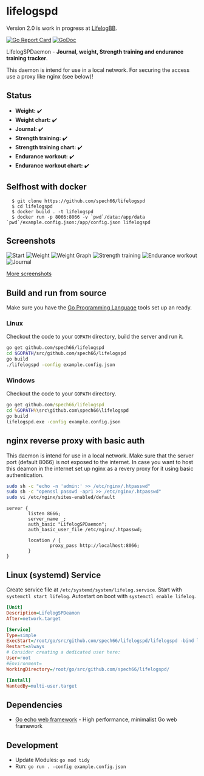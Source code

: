 # lifelogspd

Version 2.0 is work in progress at [LifelogBB](https://github.com/spech66/lifelogbb).

[![Go Report Card](https://goreportcard.com/badge/github.com/spech66/lifelogspd)](https://goreportcard.com/report/github.com/spech66/lifelogspd) [![GoDoc](https://godoc.org/github.com/spech66/lifelogspd?status.svg)](https://godoc.org/github.com/spech66/lifelogspd)

LifelogSPDaemon - **Journal, weight, Strength training and endurance training tracker**.

This daemon is intend for use in a local network. For securing the access use a proxy like nginx (see below)!

## Status

* **Weight:** :heavy_check_mark:
* **Weight chart:** :heavy_check_mark:
* **Journal:** :heavy_check_mark:
* **Strength training:** :heavy_check_mark:
* **Strength training chart:** :heavy_check_mark:
* **Endurance workout:** :heavy_check_mark:
* **Endurance workout chart:** :heavy_check_mark:

## Selfhost with docker

```
  $ git clone https://github.com/spech66/lifelogspd
  $ cd lifelogspd 
  $ docker build . -t lifelogspd
  $ docker run -p 8066:8066 -v `pwd`/data:/app/data `pwd`/example.config.json:/app/config.json lifelogspd
```

## Screenshots

![Start](https://raw.githubusercontent.com/spech66/lifelogspd/master/_screenshots/s_001_start.png "Start")
![Weight](https://raw.githubusercontent.com/spech66/lifelogspd/master/_screenshots/s_002_weight_01.png "Weight")
![Weight Graph](https://raw.githubusercontent.com/spech66/lifelogspd/master/_screenshots/s_002_weight_02.png "Weight Graph")
![Strength training](https://raw.githubusercontent.com/spech66/lifelogspd/master/_screenshots/s_003_strengthtraining_01.png "Strength training")
![Endurance workout](https://raw.githubusercontent.com/spech66/lifelogspd/master/_screenshots/s_004_enduranceworkout_01.png "Endurance workout")
![Journal](https://raw.githubusercontent.com/spech66/lifelogspd/master/_screenshots/s_005_journal_01.png "Journal")

[More screenshots](https://github.com/spech66/lifelogspd/tree/master/_screenshots)

## Build and run from source

Make sure you have the [Go Programming Language](https://golang.org/) tools set up an ready.

### Linux

Checkout the code to your `GOPATH` directory, build the server and run it.

```bash
go get github.com/spech66/lifelogspd
cd $GOPATH/src/github.com/spech66/lifelogspd
go build
./lifelogspd -config example.config.json
```

### Windows

Checkout the code to your `GOPATH` directory.

```cmd
go get github.com/spech66/lifelogspd
cd %GOPATH%\src\github.com\spech66\lifelogspd
go build
lifelogspd.exe -config example.config.json
```


## nginx reverse proxy with basic auth

This daemon is intend for use in a local network. Make sure that the server port (default 8066) is not exposed to the internet.
In case you want to host this deamon in the internet set up nginx as a revery proxy for it using basic authentication.

```bash
sudo sh -c "echo -n 'admin:' >> /etc/nginx/.htpasswd"
sudo sh -c "openssl passwd -apr1 >> /etc/nginx/.htpasswd"
sudo vi /etc/nginx/sites-enabled/default
```

```nginx
server {
        listen 8666;
        server_name _;
        auth_basic "LifelogSPDaemon";
        auth_basic_user_file /etc/nginx/.htpasswd;

        location / {
                proxy_pass http://localhost:8066;
        }
}
```

## Linux (systemd) Service

Create service file at `/etc/systemd/system/lifelog.service`. Start with `systemctl start lifelog`. Autostart on boot with `systemctl enable lifelog`.

```ini
[Unit]
Description=LifelogSPDeamon
After=network.target

[Service]
Type=simple
ExecStart=/root/go/src/github.com/spech66/lifelogspd/lifelogspd -bind localhost:8066 -config /root/lifelogspd/config.json
Restart=always
# Consider creating a dedicated user here:
User=root
#Environment=
WorkingDirectory=/root/go/src/github.com/spech66/lifelogspd/

[Install]
WantedBy=multi-user.target
```

## Dependencies

* [Go echo web framework](github.com/labstack/echo) - High performance, minimalist Go web framework

## Development

* Update Modules: `go mod tidy`
* Run: `go run . -config example.config.json`
